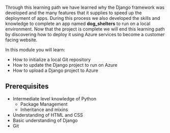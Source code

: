 Through this learning path we have learned why the Django framework was developed and the many features that it supplies to speed up the deployment of apps. During this process we also developed the skills and knowledge to complete an app named **dog_shelters** to run on a local environment. Now that the project is complete we will end this learning path by discovering how to deploy it using Azure services to become a customer facing website.

In this module you will learn:
- How to initialize a local Git repository
- How to update the Django project to run on Azure
- How to upload a Django project to Azure

## Prerequisites

- Intermediate level knowledge of Python
  - Package Management
  - Inheritance and mixins
- Understanding of HTML and CSS
- Basic understanding of Django
- Git